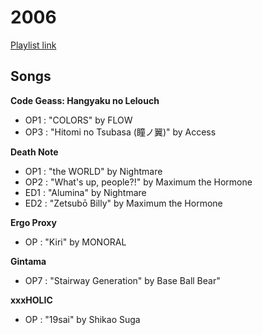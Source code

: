 # 2006

[Playlist link](https://sptfy.com/174N)

## Songs

**Code Geass: Hangyaku no Lelouch**
* OP1 : "COLORS" by FLOW
* OP3 : "Hitomi no Tsubasa (瞳ノ翼)" by Access

**Death Note**
* OP1 : "the WORLD" by Nightmare
* OP2 : "What's up, people?!" by Maximum the Hormone
* ED1 : "Alumina" by Nightmare
* ED2 : "Zetsubō Billy" by Maximum the Hormone

**Ergo Proxy**
* OP : "Kiri" by MONORAL

**Gintama**
* OP7 : "Stairway Generation" by Base Ball Bear"

**xxxHOLIC**
* OP : "19sai" by Shikao Suga